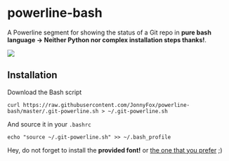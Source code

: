 # powerline-bash
A Powerline segment for showing the status of a Git repo in **pure bash language -> Neither Python nor complex installation steps thanks!**.

![](https://github.com/JonnyFox/powerline-bash/raw/master/screenshot.PNG)

## Installation

Download the Bash script

    curl https://raw.githubusercontent.com/JonnyFox/powerline-bash/master/.git-powerline.sh > ~/.git-powerline.sh

And source it in your `.bashrc`

    echo "source ~/.git-powerline.sh" >> ~/.bash_profile

Hey, do not forget to install the **provided font!** or [the one that you prefer](https://github.com/powerline/fonts) ;)
